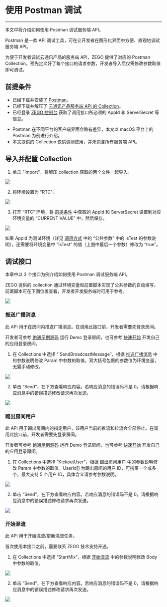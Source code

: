 # 使用 Postman 调试

- - -

本文中将介绍如何使用 Postman 调试服务端 API。

Postman 是一款 API 调试工具，可在让开发者在图形化界面中方便、直观地调试服务端 API。

为便于开发者调试云通讯产品的服务端 API，ZEGO 提供了对应的 Postman Collection，预先定义好了每个接口的请求参数，开发者导入后仅需修改参数取值即可调试。

## 前提条件

- 已经下载并安装了 [Postman](https://www.postman.com/downloads/)。
- 已经下载并解压了 [云通讯产品服务端 API 的 Collection](https://artifact-sdk.zego.im/media/files/RTC_postman_collection.zip)。
- 已经登录 <a target="_blank" href="https://console.zego.im/">ZEGO 控制台</a> 获取了调用接口所必须的 AppId 和 ServerSecret 等信息。

<Warning title="注意">


- Postman 在不同平台的客户端界面会略有差异，本文以 macOS 平台上的 Postman 为例进行介绍。
- 本文提供的 Collection 仅供调测使用，并未包含所有服务端 API。

</Warning>



## 导入并配置 Collection

1. 单击 "Import"，将解压 collection 获取的两个文件一起导入。

<Frame width="512" height="auto" caption=""><img src="https://doc-media.zego.im/sdk-doc/Pics/server_v2/postman/import.png" /></Frame>

2. 将环境设置为 "RTC"。

<Frame width="512" height="auto" caption=""><img src="https://doc-media.zego.im/sdk-doc/Pics/server_v2/postman/set_env.png" /></Frame>

3. 打开 “RTC” 环境，将 [前提条件](https://doc-zh.zego.im/article/19704#1) 中获取的 AppId 和 ServerSecret 设置到对应环境变量的 “CURRENT VALUE” 中，然后保存。

<Frame width="512" height="auto" caption=""><img src="https://doc-media.zego.im/sdk-doc/Pics/server_v2/postman/set_env_value.png" /></Frame>

<Note title="说明">


如果 AppId 为测试环境（详见 <a target="_blank" href="/live-streaming-server/api-reference/accessing-server-apis#公共请求参数">调用方式</a> 中的 “公共参数” 中的 IsTest 的参数说明），还需要将环境变量中 “IsTest” 的值（上图中最后一个参数）修改为 “true”。


</Note>




## 调试接口

本章中以 3 个接口为例介绍如何使用 Postman 调试服务端 API。

<Note title="说明">


ZEGO 提供的 collection 通过环境变量和前置脚本实现了公共参数的自动填写，前置脚本可在下图位置查看，开发者开发服务端时可用于参考。


</Note>



<Frame width="512" height="auto" caption=""><img src="https://doc-media.zego.im/sdk-doc/Pics/server_v2/postman/pre_script.png" /></Frame>

### 推送广播消息

此 API 用于在房间内推送广播消息。在调用此接口前，开发者需要先登录房间。

<Note title="说明">


开发者可参考 [跑通示例源码](/real-time-video-android-java/client-sdk/download-demo) 运行 Demo 登录房间，也可参考 [快速开始](/real-time-video-android-java/quick-start/integrating-sdk) 开发自己的应用登录房间。


</Note>



1. 在 Collections 中选择 “ SendBroadcastMessage”，根据 [推送广播消息](https://doc-zh.zego.im/article/19461) 中的参数说明修改 Param 中参数的取值。双大括号包裹的参数值为环境变量，无需手动修改。

<Frame width="512" height="auto" caption=""><img src="https://doc-media.zego.im/sdk-doc/Pics/server_v2/postman/send_broadcast_message.png" /></Frame>

2. 单击 “Send”，在下方查看响应内容。若响应消息的错误码不是 0，请根据响应消息中的错误描述修改请求再次发送。

<Frame width="512" height="auto" caption=""><img src="https://doc-media.zego.im/sdk-doc/Pics/server_v2/postman/send_broadcast_message_rsp.png" /></Frame>



### 踢出房间用户

此 API 用于踢出房间内的指定用户，该用户当前的推流和拉流会全部停止。在调用此接口前，开发者需要先登录房间。

<Note title="说明">


开发者可参考 [跑通示例源码](/real-time-video-android-java/client-sdk/download-demo) 运行 Demo 登录房间，也可参考 [快速开始](/real-time-video-android-java/quick-start/integrating-sdk) 开发自己的应用登录房间。


</Note>



1. 在 Collections 中选择 “KickoutUser”，根据 [踢出房间用户](https://doc-zh.zego.im/article/19569) 中的参数说明修改 Param 中参数的取值。UserId[] 为踢出房间的用户 ID，可携带一个或多个，最大支持 5 个用户 ID，具体含义请参考参数说明。

<Frame width="512" height="auto" caption=""><img src="https://doc-media.zego.im/sdk-doc/Pics/server_v2/postman/kickout_user.png" /></Frame>

2. 单击 “Send”，在下方查看响应内容。若响应消息的错误码不是 0，请根据响应消息中的错误描述修改请求再次发送。

<Frame width="512" height="auto" caption=""><img src="https://doc-media.zego.im/sdk-doc/Pics/server_v2/postman/kickout_user_rsp.png" /></Frame>



### 开始混流

此 API 用于开始混流/更新混流任务。

<Warning title="注意">


首次使用本接口之前，需要联系 ZEGO 技术支持开通。

</Warning>




1. 在 Collections 中选择 “StartMix”，根据 [开始混流](https://doc-zh.zego.im/article/19595) 中的参数说明修改 Body 中参数的取值。

<Frame width="512" height="auto" caption=""><img src="https://doc-media.zego.im/sdk-doc/Pics/server_v2/postman/start_mix.png" /></Frame>

2. 单击 “Send”，在下方查看响应内容。若响应消息的错误码不是 0，请根据响应消息中的错误描述修改请求再次发送。

<Frame width="512" height="auto" caption=""><img src="https://doc-media.zego.im/sdk-doc/Pics/server_v2/postman/start_mix_rsp.png" /></Frame>
